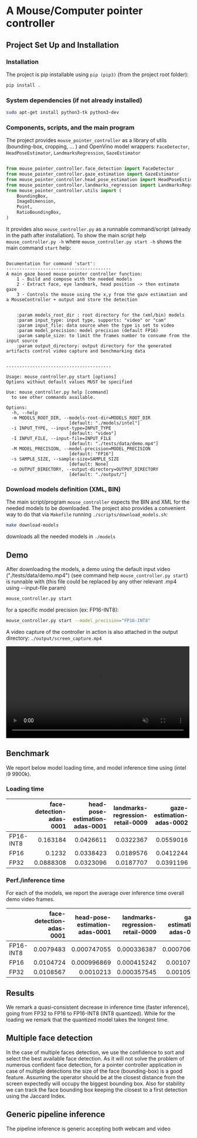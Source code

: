 # A Mouse/Computer pointer controller

## Project Set Up and Installation

### Installation

The project is pip installable using `pip (pip3)` (from the project root folder):

```bash
pip install .
```

### System dependencies (if not already installed)

```bash
sudo apt-get install python3-tk python3-dev
```

### Components, scripts, and the main program

The project provides `mouse_pointer_controller` as a library of utils (bounding-box, cropping, ... ) and OpenVino model wrappers:
`FaceDetector`, `HeadPoseEstimator`, `LandmarksRegression`, `GazeEstimator`

```python

from mouse_pointer_controller.face_detection import FaceDetector
from mouse_pointer_controller.gaze_estimation import GazeEstimator
from mouse_pointer_controller.head_pose_estimation import HeadPoseEstimator
from mouse_pointer_controller.landmarks_regression import LandmarksRegression
from mouse_pointer_controller.utils import (
    BoundingBox,
    ImageDimension,
    Point,
    RatioBoundingBox,
)

```

It provides also `mouse_controller.py` as a runnable command/script (already in the path after installation). To show the main script help `mouse_controller.py -h`
where `mouse_controller.py start -h` shows the main command `start` help:

```text

Documentation for command 'start':
----------------------------------------
A main gaze based mouse pointer controller function:
    1 - Build and compose with the needed models
    2 - Extract face, eye landmark, head position -> then estimate gaze
    3 - Controls the mouse using the x,y from the gaze estimation and a MouseController + output and store the detection


    :param models_root_dir : root directory for the (xml/bin) models
    :param input_type: input type, supports: "video" or "cam"
    :param input_file: data source when the type is set to video
    :param model_precision: model precision (default FP16)
    :param sample_size: to limit the frames number to consume from the input source
    :param output_directory: output directory for the generated artifacts control video capture and benchmarking data


----------------------------------------

Usage: mouse_controller.py start [options]
Options without default values MUST be specified

Use: mouse_controller.py help [command]
  to see other commands available.

Options:
  -h, --help
  -m MODELS_ROOT_DIR, --models-root-dir=MODELS_ROOT_DIR
                        [default: "./models/intel"]
  -i INPUT_TYPE, --input-type=INPUT_TYPE
                        [default: "video"]
  -I INPUT_FILE, --input-file=INPUT_FILE
                        [default: "./tests/data/demo.mp4"]
  -M MODEL_PRECISION, --model-precision=MODEL_PRECISION
                        [default: "FP16"]
  -s SAMPLE_SIZE, --sample-size=SAMPLE_SIZE
                        [default: None]
  -o OUTPUT_DIRECTORY, --output-directory=OUTPUT_DIRECTORY
                        [default: "./output/"]
```

### Download models definition (XML, BIN)

The main script/program `mouse_controller` expects the BIN and XML for the needed models to be downloaded. The project also provides a convenient way to do that via `Makefile` running `./scripts/download_models.sh`:

```bash
make download-models
```

downloads all the needed models in `./models`

## Demo

After downloading the models, a demo using the default input video ("./tests/data/demo.mp4") (see command help `mouse_controller.py start`) is runnable with (this file could be replaced by any other relevant .mp4 using --input-file param)

```bash
mouse_controller.py start
```

for a specific model precision (ex: FP16-INT8):

```bash
mouse_controller.py start --model_precision="FP16-INT8"
```

A video capture of the controller in action is also attached in the output directory: `./output/screen_capture.mp4`

<div>
<video controls width="500" src="./output/screen_capture_h264.mp4"  muted="true">
</video>
</div>

## Benchmark

We report below model loading time, and model inference time using (intel i9 9900k).

### Loading time

|           |   face-detection-adas-0001 |   head-pose-estimation-adas-0001 |   landmarks-regression-retail-0009 |   gaze-estimation-adas-0002 |
|:----------|---------------------------:|---------------------------------:|-----------------------------------:|----------------------------:|
| FP16-INT8 |                  0.163184  |                        0.0426611 |                          0.0322367 |                   0.0559016 |
| FP16      |                  0.1232    |                        0.0338423 |                          0.0189576 |                   0.0412244 |
| FP32      |                  0.0888308 |                        0.0323096 |                          0.0187707 |                   0.0391196 |

### Perf./inference time

For each of the models, we report the average over inference time overall demo video frames.


|           |   face-detection-adas-0001 |   head-pose-estimation-adas-0001 |   landmarks-regression-retail-0009 |   gaze-estimation-adas-0002 |
|:----------|---------------------------:|---------------------------------:|-----------------------------------:|----------------------------:|
| FP16-INT8 |                  0.0079483 |                      0.000747055 |                        0.000336387 |                 0.000706338 |
| FP16      |                  0.0104724 |                      0.000996869 |                        0.000415242 |                 0.00107239  |
| FP32      |                  0.0108567 |                      0.0010213   |                        0.000357545 |                 0.00105316  |

## Results

We remark a quasi-consistent decrease in inference time (faster inference), going from FP32 to FP16 to FP16-INT8 (INT8 quantized). While for the loading we remark that the quantized model takes the longest time.


## Multiple face detection

In the case of multiple faces detection, we use the confidence to sort and select
the best available face detection. As it will not solve the problem of numerous confident face detection, for a pointer controller application in case of multiple detections the size of the face (bounding-box) is a good feature. Assuming the operator should be at the closest distance from the screen expectedly will occupy the biggest bounding box. Also for stability we can track the face bounding box keeping the closest to a first detection using the Jaccard Index.

## Generic pipeline inference

The pipeline inference is generic accepting both webcam and video
